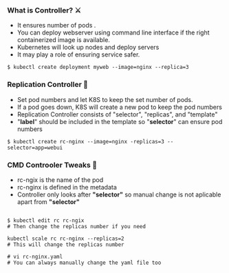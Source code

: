 ### What is Controller? ⚔

- It ensures number of pods .
- You can deploy webserver using command line interface if the right containerized image is available. 
- Kubernetes will look up nodes and deploy servers 
- It may play a role of ensuring service safer.

```
$ kubectl create deployment myweb --image=nginx --replica=3 
```

### Replication Controller 🎃

- Set pod numbers and let K8S to keep the set number of pods.
- If a pod goes down, K8S will create a new pod to keep the pod numbers
- Replication Controller consists of "selector", "replicas", and "template"
- "**label**" should be included in the template so "**selector**" can ensure pod numbers

```
$ kubectl create rc-nginx --image=nginx -replicas=3 --selector=app=webui
```

### CMD Controoler Tweaks 🧩

- rc-ngix is the name of the pod
- rc-nginx is defined in the metadata 
- Controller only looks after **"selector"** so manual change is not aplicable apart from **"selector"**
```

$ kubectl edit rc rc-ngix 
# Then change the replicas number if you need 

kubectl scale rc rc-nginx --replicas=2 
# This will change the replicas number

# vi rc-nginx.yaml 
# You can always manually change the yaml file too 

```

